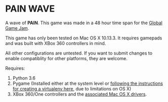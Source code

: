 # PAIN WAVE

A wave of **PAIN**. This game was made in a 48 hour time span for the [Global Game Jam](https://globalgamejam.org/).

This game has only been tested on Mac OS X 10.13.3. It requires gamepads and was built with XBox 360 controllers in mind.

All other configurations are untested. If you want to submit changes to enable compatiblity for other platforms, they are welcome.

Requires:

1. Python 3.6
2. Pygame (Installed either at the system level or [following the instructions for creating a virtualenv here](https://bitbucket.org/pygame/pygame/issues/203/window-does-not-get-focus-on-os-x-with#comment-32656825), due to limitations on OS X)
3. XBox 360/One controllers and the [associated Mac OS X drivers](https://www.jacobtomlinson.co.uk/gaming/2016/02/24/use-xbox-360-pad-with-el-capitan/).
